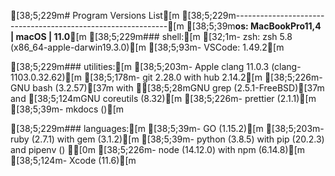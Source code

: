 
[38;5;229m# Program Versions List[m
[38;5;229m-------------------------------------------------------------[m
[38;5;39m**os: MacBookPro11,4 | macOS | 11.0**[m
[38;5;229m### shell:[m
[32;1m- zsh:            zsh 5.8 (x86_64-apple-darwin19.3.0)[m
[38;5;93m- VSCode:         1.49.2[m

[38;5;229m### utilities:[m
[38;5;203m- Apple clang 11.0.3 (clang-1103.0.32.62)[m
[38;5;178m- git 2.28.0 with hub 2.14.2[m
[38;5;226m- GNU bash  (3.2.57)[37m with [38;5;28mGNU grep (2.5.1-FreeBSD)[37m and [38;5;124mGNU coreutils (8.32)[m
[38;5;226m- prettier (2.1.1)[m
[38;5;39m- mkdocs ()[m

[38;5;229m### languages:[m
[38;5;39m- GO      (1.15.2)[m
[38;5;203m- ruby    (2.7.1) with gem (3.1.2)[m
[38;5;39m- python  (3.8.5) with pip (20.2.3) and pipenv () [0m
[38;5;226m- node    (14.12.0) with npm (6.14.8)[m
[38;5;124m- Xcode   (11.6)[m

